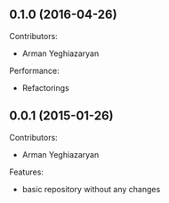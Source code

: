 ## 0.1.0 (2016-04-26)

Contributors:

  - Arman Yeghiazaryan

Performance:

  - Refactorings

## 0.0.1 (2015-01-26)

Contributors:

  - Arman Yeghiazaryan

Features:

  - basic repository without any changes
